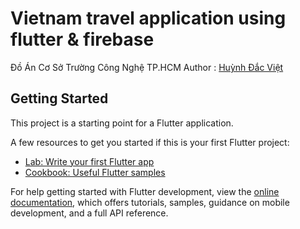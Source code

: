 # Vietnam travel application using flutter & firebase 
Đồ Án Cơ Sở Trường Công Nghệ TP.HCM 
Author : <a href="https://www.facebook.com/huynh.viet.7771">Huỳnh Đắc Việt</a>

## Getting Started

This project is a starting point for a Flutter application.

A few resources to get you started if this is your first Flutter project:

- [Lab: Write your first Flutter app](https://docs.flutter.dev/get-started/codelab)
- [Cookbook: Useful Flutter samples](https://docs.flutter.dev/cookbook)

For help getting started with Flutter development, view the
[online documentation](https://docs.flutter.dev/), which offers tutorials,
samples, guidance on mobile development, and a full API reference.
